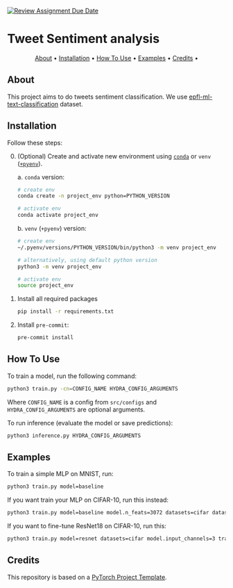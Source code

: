 [![Review Assignment Due Date](https://classroom.github.com/assets/deadline-readme-button-22041afd0340ce965d47ae6ef1cefeee28c7c493a6346c4f15d667ab976d596c.svg)](https://classroom.github.com/a/UDdkOEMs)



# Tweet Sentiment analysis

<p align="center">
  <a href="#about">About</a> •
  <a href="#installation">Installation</a> •
  <a href="#how-to-use">How To Use</a> •
  <a href="#examples">Examples</a> •
  <a href="#credits">Credits</a> •
</p>

## About

This project aims to do tweets sentiment classification. We use [epfl-ml-text-classification](https://www.aicrowd.com/challenges/epfl-ml-text-classification) dataset.

## Installation

Follow these steps:

0. (Optional) Create and activate new environment using [`conda`](https://conda.io/projects/conda/en/latest/user-guide/getting-started.html) or `venv` ([`+pyenv`](https://github.com/pyenv/pyenv)).

   a. `conda` version:

   ```bash
   # create env
   conda create -n project_env python=PYTHON_VERSION

   # activate env
   conda activate project_env
   ```

   b. `venv` (`+pyenv`) version:

   ```bash
   # create env
   ~/.pyenv/versions/PYTHON_VERSION/bin/python3 -m venv project_env

   # alternatively, using default python version
   python3 -m venv project_env

   # activate env
   source project_env
   ```

1. Install all required packages

   ```bash
   pip install -r requirements.txt
   ```

2. Install `pre-commit`:
   ```bash
   pre-commit install
   ```

## How To Use

To train a model, run the following command:

```bash
python3 train.py -cn=CONFIG_NAME HYDRA_CONFIG_ARGUMENTS
```

Where `CONFIG_NAME` is a config from `src/configs` and `HYDRA_CONFIG_ARGUMENTS` are optional arguments.

To run inference (evaluate the model or save predictions):

```bash
python3 inference.py HYDRA_CONFIG_ARGUMENTS
```

## Examples

To train a simple MLP on MNIST, run:

```bash
python3 train.py model=baseline
```

If you want train your MLP on CIFAR-10, run this instead:

```bash
python3 train.py model=baseline model.n_feats=3072 datasets=cifar datasets/batch_transforms=cifar
```

If you want to fine-tune ResNet18 on CIFAR-10, run this:

```bash
python3 train.py model=resnet datasets=cifar model.input_channels=3 transforms/batch_transforms=cifar_resnet
```

## Credits

This repository is based on a [PyTorch Project Template](https://github.com/Blinorot/pytorch_project_template).